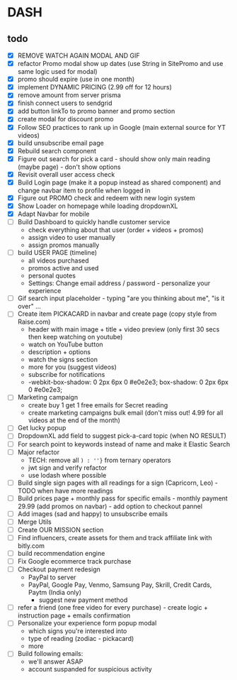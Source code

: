 # DASH

## todo

- [x] REMOVE WATCH AGAIN MODAL AND GIF
- [x] refactor Promo modal show up dates (use String in SitePromo and use same logic used for modal)
- [x] promo should expire (use in one month)
- [x] implement DYNAMIC PRICING (2.99 off for 12 hours)
- [x] remove amount from server prisma
- [x] finish connect users to sendgrid
- [x] add button linkTo to promo banner and promo section
- [x] create modal for discount promo
- [x] Follow SEO practices to rank up in Google (main external source for YT videos)
- [x] build unsubscribe email page
- [x] Rebuild search component
- [x] Figure out search for pick a card - should show only main reading (maybe page) - don't show options
- [x] Revisit overall user access check
- [x] Build Login page (make it a popup instead as shared component) and change navbar item to profile when logged in 
- [x] Figure out PROMO check and redeem with new login system
- [x] Show Loader on homepage while loading dropdownXL
- [x] Adapt Navbar for mobile
- [ ] Build Dashboard to quickly handle customer service
  - check everything about that user (order + videos + promos)
  - assign video to user manually
  - assign promos manually
- [ ] build USER PAGE (timeline)
  - all videos purchased
  - promos active and used
  - personal quotes 
  - Settings: Change email address / password - personalize your experience
- [ ] Gif search input placeholder - typing "are you thinking about me", "is it over" ...
- [ ] Create item PICKACARD in navbar and create page (copy style from Raise.com)
  - header with main image + title + video preview (only first 30 secs then keep watching on youtube)
  - watch on YouTube button
  - description + options
  - watch the signs section
  - more for you (suggest videos)
  - subscribe for notifications
  - -webkit-box-shadow: 0 2px 6px 0 #e0e2e3; box-shadow: 0 2px 6px 0 #e0e2e3;
- [ ] Marketing campaign
	- create buy 1 get 1 free emails for Secret reading
	- create marketing campaigns bulk email (don't miss out! 4.99 for all videos at the end of the month)
- [ ] Get lucky popup
- [ ] DropdownXL add field to suggest pick-a-card topic (when NO RESULT)
- [ ] For search point to keywords instead of name and make it Elastic Search
- [ ] Major refactor
  - TECH: remove all `) : ''}` from ternary operators
  - jwt sign and verify refactor
  - use lodash where possible
- [ ] Build single sign pages with all readings for a sign (Capricorn, Leo) - TODO when have more readings
- [ ] Build prices page + monthly pass for specific emails - monthly payment 29.99 (add promos on navbar) - add option to checkout pannel
- [ ] Add images (sad and happy) to unsubscribe emails
- [ ] Merge Utils
- [ ] Create OUR MISSION section
- [ ] Find influencers, create assets for them and track affiliate link with bitly.com
- [ ] build recommendation engine
- [ ] Fix Google ecommerce track purchase
- [ ] Checkout payment redesign 
  - PayPal to server
  - PayPal, Google Pay, Venmo, Samsung Pay, Skrill, Credit Cards, Paytm (India only)
    - suggest new payment method 
- [ ] refer a friend (one free video for every purchase) - create logic + instruction page + emails confirmation
- [ ] Personalize your experience form popup modal
  - which signs you're interested into
  - type of reading (zodiac - pickacard)
  - more
- [ ] Build following emails: 
	- we'll answer ASAP
	- account suspanded for suspicious activity
